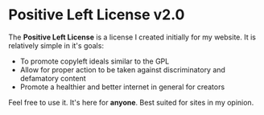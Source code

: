 # Positive Left License v2.0
The **Positive Left License** is a license I created initially for my website. It is relatively simple in it's goals:
- To promote copyleft ideals similar to the GPL
- Allow for proper action to be taken against discriminatory and defamatory content
- Promote a healthier and better internet in general for creators

Feel free to use it. It's here for **anyone**. Best suited for sites in my opinion.
